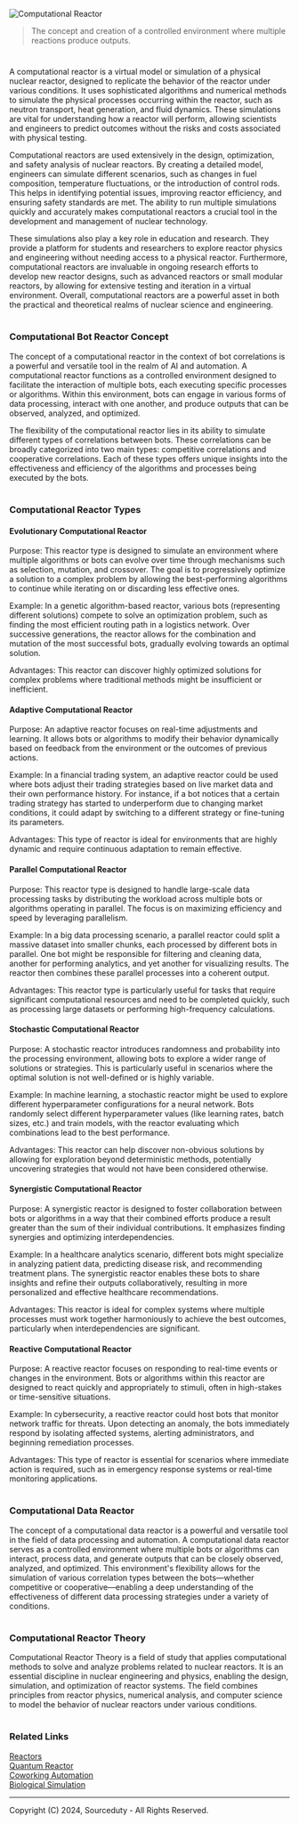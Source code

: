 ![Computational Reactor](https://github.com/user-attachments/assets/77a3cce0-a512-469d-900f-13fd0559a772)

> The concept and creation of a controlled environment where multiple reactions produce outputs.

#

A computational reactor is a virtual model or simulation of a physical nuclear reactor, designed to replicate the behavior of the reactor under various conditions. It uses sophisticated algorithms and numerical methods to simulate the physical processes occurring within the reactor, such as neutron transport, heat generation, and fluid dynamics. These simulations are vital for understanding how a reactor will perform, allowing scientists and engineers to predict outcomes without the risks and costs associated with physical testing.

Computational reactors are used extensively in the design, optimization, and safety analysis of nuclear reactors. By creating a detailed model, engineers can simulate different scenarios, such as changes in fuel composition, temperature fluctuations, or the introduction of control rods. This helps in identifying potential issues, improving reactor efficiency, and ensuring safety standards are met. The ability to run multiple simulations quickly and accurately makes computational reactors a crucial tool in the development and management of nuclear technology.

These simulations also play a key role in education and research. They provide a platform for students and researchers to explore reactor physics and engineering without needing access to a physical reactor. Furthermore, computational reactors are invaluable in ongoing research efforts to develop new reactor designs, such as advanced reactors or small modular reactors, by allowing for extensive testing and iteration in a virtual environment. Overall, computational reactors are a powerful asset in both the practical and theoretical realms of nuclear science and engineering.

#
### Computational Bot Reactor Concept

The concept of a computational reactor in the context of bot correlations is a powerful and versatile tool in the realm of AI and automation. A computational reactor functions as a controlled environment designed to facilitate the interaction of multiple bots, each executing specific processes or algorithms. Within this environment, bots can engage in various forms of data processing, interact with one another, and produce outputs that can be observed, analyzed, and optimized.

The flexibility of the computational reactor lies in its ability to simulate different types of correlations between bots. These correlations can be broadly categorized into two main types: competitive correlations and cooperative correlations. Each of these types offers unique insights into the effectiveness and efficiency of the algorithms and processes being executed by the bots.

#
### Computational Reactor Types

#### Evolutionary Computational Reactor
   
Purpose: This reactor type is designed to simulate an environment where multiple algorithms or bots can evolve over time through mechanisms such as selection, mutation, and crossover. The goal is to progressively optimize a solution to a complex problem by allowing the best-performing algorithms to continue while iterating on or discarding less effective ones.

Example: In a genetic algorithm-based reactor, various bots (representing different solutions) compete to solve an optimization problem, such as finding the most efficient routing path in a logistics network. Over successive generations, the reactor allows for the combination and mutation of the most successful bots, gradually evolving towards an optimal solution.

Advantages: This reactor can discover highly optimized solutions for complex problems where traditional methods might be insufficient or inefficient.

#### Adaptive Computational Reactor
   
Purpose: An adaptive reactor focuses on real-time adjustments and learning. It allows bots or algorithms to modify their behavior dynamically based on feedback from the environment or the outcomes of previous actions.

Example: In a financial trading system, an adaptive reactor could be used where bots adjust their trading strategies based on live market data and their own performance history. For instance, if a bot notices that a certain trading strategy has started to underperform due to changing market conditions, it could adapt by switching to a different strategy or fine-tuning its parameters.

Advantages: This type of reactor is ideal for environments that are highly dynamic and require continuous adaptation to remain effective.

#### Parallel Computational Reactor
   
Purpose: This reactor type is designed to handle large-scale data processing tasks by distributing the workload across multiple bots or algorithms operating in parallel. The focus is on maximizing efficiency and speed by leveraging parallelism.

Example: In a big data processing scenario, a parallel reactor could split a massive dataset into smaller chunks, each processed by different bots in parallel. One bot might be responsible for filtering and cleaning data, another for performing analytics, and yet another for visualizing results. The reactor then combines these parallel processes into a coherent output.

Advantages: This reactor type is particularly useful for tasks that require significant computational resources and need to be completed quickly, such as processing large datasets or performing high-frequency calculations.

#### Stochastic Computational Reactor
   
Purpose: A stochastic reactor introduces randomness and probability into the processing environment, allowing bots to explore a wider range of solutions or strategies. This is particularly useful in scenarios where the optimal solution is not well-defined or is highly variable.

Example: In machine learning, a stochastic reactor might be used to explore different hyperparameter configurations for a neural network. Bots randomly select different hyperparameter values (like learning rates, batch sizes, etc.) and train models, with the reactor evaluating which combinations lead to the best performance.

Advantages: This reactor can help discover non-obvious solutions by allowing for exploration beyond deterministic methods, potentially uncovering strategies that would not have been considered otherwise.

#### Synergistic Computational Reactor
   
Purpose: A synergistic reactor is designed to foster collaboration between bots or algorithms in a way that their combined efforts produce a result greater than the sum of their individual contributions. It emphasizes finding synergies and optimizing interdependencies.

Example: In a healthcare analytics scenario, different bots might specialize in analyzing patient data, predicting disease risk, and recommending treatment plans. The synergistic reactor enables these bots to share insights and refine their outputs collaboratively, resulting in more personalized and effective healthcare recommendations.

Advantages: This reactor is ideal for complex systems where multiple processes must work together harmoniously to achieve the best outcomes, particularly when interdependencies are significant.

#### Reactive Computational Reactor

Purpose: A reactive reactor focuses on responding to real-time events or changes in the environment. Bots or algorithms within this reactor are designed to react quickly and appropriately to stimuli, often in high-stakes or time-sensitive situations.

Example: In cybersecurity, a reactive reactor could host bots that monitor network traffic for threats. Upon detecting an anomaly, the bots immediately respond by isolating affected systems, alerting administrators, and beginning remediation processes.

Advantages: This type of reactor is essential for scenarios where immediate action is required, such as in emergency response systems or real-time monitoring applications.

#
### Computational Data Reactor

The concept of a computational data reactor is a powerful and versatile tool in the field of data processing and automation. A computational data reactor serves as a controlled environment where multiple bots or algorithms can interact, process data, and generate outputs that can be closely observed, analyzed, and optimized. This environment's flexibility allows for the simulation of various correlation types between the bots—whether competitive or cooperative—enabling a deep understanding of the effectiveness of different data processing strategies under a variety of conditions.

#
### Computational Reactor Theory

Computational Reactor Theory is a field of study that applies computational methods to solve and analyze problems related to nuclear reactors. It is an essential discipline in nuclear engineering and physics, enabling the design, simulation, and optimization of reactor systems. The field combines principles from reactor physics, numerical analysis, and computer science to model the behavior of nuclear reactors under various conditions.

#
### Related Links

[Reactors](https://github.com/sourceduty/Reactors)
<br>
[Quantum Reactor](https://github.com/sourceduty/Quantum_Reactor)
<br>
[Coworking Automation](https://github.com/sourceduty/Coworking_Automation)
<br>
[Biological Simulation](https://github.com/sourceduty/Biological_Reactor)

***
Copyright (C) 2024, Sourceduty - All Rights Reserved.
